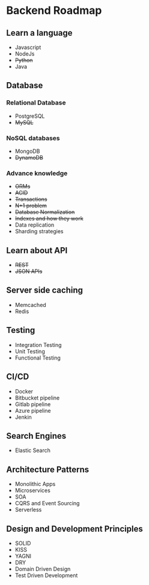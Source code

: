 # Backend Roadmap

## Learn a language

- Javascript
- NodeJs
- ~~Python~~
- Java


## Database

### Relational Database

- PostgreSQL
- ~~MySQL~~


### NoSQL databases

- MongoDB
- ~~DynamoDB~~

### Advance knowledge

- ~~ORMs~~
- ~~ACID~~
- ~~Transactions~~
- ~~N+1 problem~~
- ~~Database Normalization~~
- ~~Indexes and how they work~~
- Data replication
- Sharding strategies


## Learn about API

- ~~REST~~
- ~~JSON APIs~~


## Server side caching

- Memcached
- Redis


## Testing

- Integration Testing
- Unit Testing
- Functional Testing


## CI/CD

- Docker
- Bitbucket pipeline
- Gitlab pipeline
- Azure pipeline
- Jenkin


## Search Engines

- Elastic Search


## Architecture Patterns

- Monolithic Apps
- Microservices
- SOA
- CQRS and Event Sourcing
- Serverless


## Design and Development Principles

- SOLID
- KISS
- YAGNI
- DRY
- Domain Driven Design
- Test Driven Development